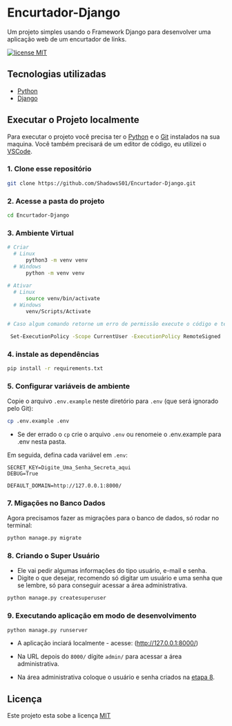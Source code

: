 # Encurtador-Django
Um projeto simples usando o Framework Django para desenvolver uma aplicação web de um encurtador de links.

[![license MIT](https://img.shields.io/github/license/ShadowsS01/Encurtador-Django?color=blue&style=flat-square)](LICENCE)

## Tecnologias utilizadas

- [Python](https://www.python.org/)
- [Django](https://www.djangoproject.com/)

## Executar o Projeto localmente

Para executar o projeto você precisa ter o [Python](https://www.python.org/) e o [Git](https://git-scm.com) instalados na sua maquina. 
Você também precisará de um editor de código, eu utilizei o [VSCode](https://code.visualstudio.com).

### 1. Clone esse repositório

```bash
git clone https://github.com/ShadowsS01/Encurtador-Django.git
```

### 2. Acesse a pasta do projeto

```bash
cd Encurtador-Django
```

### 3. Ambiente Virtual

```bash
# Criar
  # Linux
      python3 -m venv venv
  # Windows
      python -m venv venv
    
# Ativar
  # Linux
      source venv/bin/activate
  # Windows
      venv/Scripts/Activate

# Caso algum comando retorne um erro de permissão execute o código e tente novamente:

 Set-ExecutionPolicy -Scope CurrentUser -ExecutionPolicy RemoteSigned
```

### 4. instale as dependências

```bash
pip install -r requirements.txt
```

### 5. Configurar variáveis de ambiente

Copie o arquivo `.env.example` neste diretório para `.env` (que será ignorado pelo Git):

```bash
cp .env.example .env
```

- Se der errado o `cp` crie o arquivo `.env` ou renomeie o .env.example para .env nesta pasta.

Em seguida, defina cada variável em `.env`:

```text
SECRET_KEY=Digite_Uma_Senha_Secreta_aqui
DEBUG=True

DEFAULT_DOMAIN=http://127.0.0.1:8000/
```

### 7. Migações no Banco Dados

Agora precisamos fazer as migrações para o banco de dados, só rodar no terminal:

```bash
python manage.py migrate
```

### 8. Criando o Super Usuário

- Ele vai pedir algumas informações do tipo usuário, e-mail e senha.
- Digite o que desejar, recomendo só digitar um usuário e uma senha que se lembre, só para conseguir acessar a área administrativa.

```bash
python manage.py createsuperuser
```

### 9. Executando aplicação em modo de desenvolvimento

```bash
python manage.py runserver
```

- A aplicação inciará localmente - acesse: (<http://127.0.0.1:8000/>)

- Na URL depois do `8000/` dígite `admin/` para acessar a área administrativa.

- Na área administrativa coloque o usuário e senha criados na [etapa 8](https://github.com/ShadowsS01/Encurtador-Django#8-criando-o-super-usu%C3%A1rio).

## Licença

Este projeto esta sobe a licença [MIT](LICENCE)
